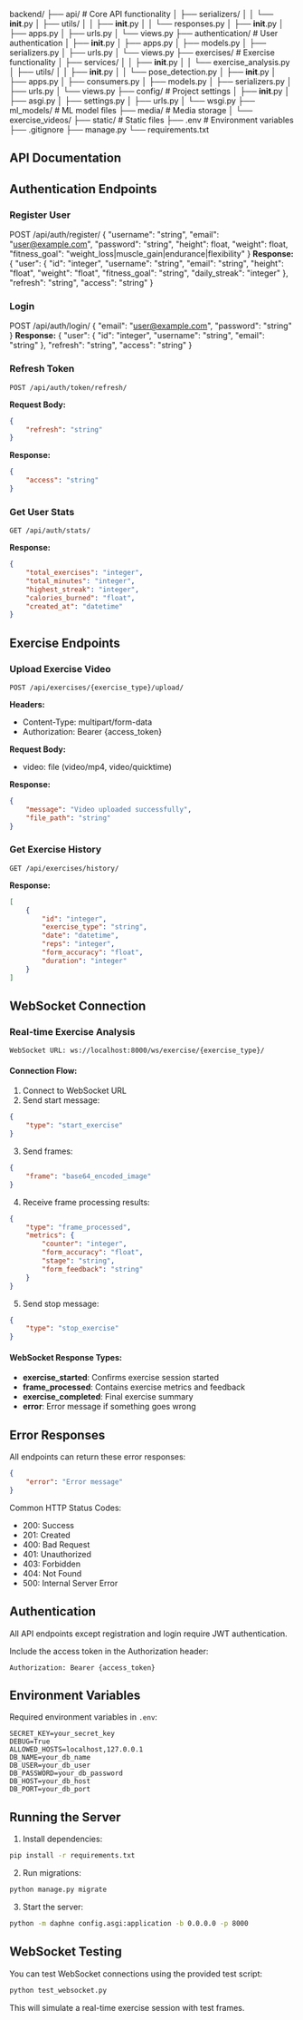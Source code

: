 backend/
├── api/                    # Core API functionality
│   ├── serializers/
│   │   └── __init__.py
│   ├── utils/
│   │   ├── __init__.py
│   │   └── responses.py
│   ├── __init__.py
│   ├── apps.py
│   ├── urls.py
│   └── views.py
├── authentication/         # User authentication
│   ├── __init__.py
│   ├── apps.py
│   ├── models.py
│   ├── serializers.py
│   ├── urls.py
│   └── views.py
├── exercises/             # Exercise functionality
│   ├── services/
│   │   ├── __init__.py
│   │   └── exercise_analysis.py
│   ├── utils/
│   │   ├── __init__.py
│   │   └── pose_detection.py
│   ├── __init__.py
│   ├── apps.py
│   ├── consumers.py
│   ├── models.py
│   ├── serializers.py
│   ├── urls.py
│   └── views.py
├── config/               # Project settings
│   ├── __init__.py
│   ├── asgi.py
│   ├── settings.py
│   ├── urls.py
│   └── wsgi.py
├── ml_models/           # ML model files
├── media/              # Media storage
│   └── exercise_videos/
├── static/            # Static files
├── .env              # Environment variables
├── .gitignore
├── manage.py
└── requirements.txt



## API Documentation
## Authentication Endpoints

### Register User

POST /api/auth/register/
{
"username": "string",
"email": "user@example.com",
"password": "string",
"height": float,
"weight": float,
"fitness_goal": "weight_loss|muscle_gain|endurance|flexibility"
}
**Response:**
{
"user": {
"id": "integer",
"username": "string",
"email": "string",
"height": "float",
"weight": "float",
"fitness_goal": "string",
"daily_streak": "integer"
},
"refresh": "string",
"access": "string"
}


### Login

POST /api/auth/login/
{
"email": "user@example.com",
"password": "string"
}
**Response:**
{
"user": {
"id": "integer",
"username": "string",
"email": "string"
},
"refresh": "string",
"access": "string"
}

### Refresh Token
```http
POST /api/auth/token/refresh/
```
**Request Body:**
```json
{
    "refresh": "string"
}
```
**Response:**
```json
{
    "access": "string"
}
```

### Get User Stats
```http
GET /api/auth/stats/
```
**Response:**
```json
{
    "total_exercises": "integer",
    "total_minutes": "integer",
    "highest_streak": "integer",
    "calories_burned": "float",
    "created_at": "datetime"
}
```

## Exercise Endpoints

### Upload Exercise Video
```http
POST /api/exercises/{exercise_type}/upload/
```
**Headers:**
- Content-Type: multipart/form-data
- Authorization: Bearer {access_token}

**Request Body:**
- video: file (video/mp4, video/quicktime)

**Response:**
```json
{
    "message": "Video uploaded successfully",
    "file_path": "string"
}
```

### Get Exercise History
```http
GET /api/exercises/history/
```
**Response:**
```json
[
    {
        "id": "integer",
        "exercise_type": "string",
        "date": "datetime",
        "reps": "integer",
        "form_accuracy": "float",
        "duration": "integer"
    }
]
```

## WebSocket Connection

### Real-time Exercise Analysis
```
WebSocket URL: ws://localhost:8000/ws/exercise/{exercise_type}/
```

#### Connection Flow:
1. Connect to WebSocket URL
2. Send start message:
```json
{
    "type": "start_exercise"
}
```

3. Send frames:
```json
{
    "frame": "base64_encoded_image"
}
```

4. Receive frame processing results:
```json
{
    "type": "frame_processed",
    "metrics": {
        "counter": "integer",
        "form_accuracy": "float",
        "stage": "string",
        "form_feedback": "string"
    }
}
```

5. Send stop message:
```json
{
    "type": "stop_exercise"
}
```

#### WebSocket Response Types:
- **exercise_started**: Confirms exercise session started
- **frame_processed**: Contains exercise metrics and feedback
- **exercise_completed**: Final exercise summary
- **error**: Error message if something goes wrong

## Error Responses

All endpoints can return these error responses:

```json
{
    "error": "Error message"
}
```

Common HTTP Status Codes:
- 200: Success
- 201: Created
- 400: Bad Request
- 401: Unauthorized
- 403: Forbidden
- 404: Not Found
- 500: Internal Server Error

## Authentication

All API endpoints except registration and login require JWT authentication.

Include the access token in the Authorization header:
```
Authorization: Bearer {access_token}
```

## Environment Variables

Required environment variables in `.env`:
```
SECRET_KEY=your_secret_key
DEBUG=True
ALLOWED_HOSTS=localhost,127.0.0.1
DB_NAME=your_db_name
DB_USER=your_db_user
DB_PASSWORD=your_db_password
DB_HOST=your_db_host
DB_PORT=your_db_port
```

## Running the Server

1. Install dependencies:
```bash
pip install -r requirements.txt
```

2. Run migrations:
```bash
python manage.py migrate
```

3. Start the server:
```bash
python -m daphne config.asgi:application -b 0.0.0.0 -p 8000
```

## WebSocket Testing

You can test WebSocket connections using the provided test script:
```bash
python test_websocket.py
```

This will simulate a real-time exercise session with test frames.